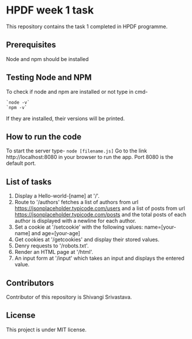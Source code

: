 HPDF week 1 task
===============
This repository contains the task 1 completed in HPDF programme.

Prerequisites
--------------
 Node and npm should be installed

Testing Node and NPM
--------------------
To check if node and npm are installed or not type in cmd-

    `node -v` 
    `npm -v`

If they are installed, their versions will be printed.

How to run the code 
-------------------
To start the server type- `node [filename.js]`
Go to the link http://localhost:8080 in your browser to run the app.
Port 8080 is the default port.

List of tasks
--------------
1. Display a Hello-world-[name] at '/'.
2. Route to '/authors' fetches a list of authors from url  https://jsonplaceholder.typicode.com/users and a list of posts from url  https://jsonplaceholder.typicode.com/posts and the total posts of each author is displayed with a newline for each author.
3. Set a cookie at '/setcookie' with the following values: name=[your-name] and age=[your-age]
4. Get cookies at '/getcookies' and display their stored values.
5. Denry requests to '/robots.txt'.
6. Render an HTML page at '/html'.
7. An input form at '/input' which takes an input and displays the entered value.

Contributors
---------------
Contributor of this repository is Shivangi Srivastava.

License
--------
This project is under MIT license. 



